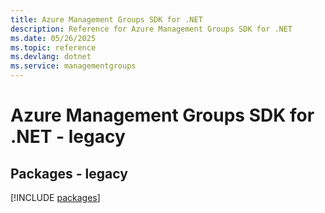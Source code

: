```yaml
---
title: Azure Management Groups SDK for .NET
description: Reference for Azure Management Groups SDK for .NET
ms.date: 05/26/2025
ms.topic: reference
ms.devlang: dotnet
ms.service: managementgroups
---
```

# Azure Management Groups SDK for .NET - legacy
## Packages - legacy
[!INCLUDE [packages](management-groups-index.md)]